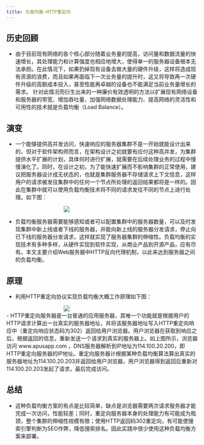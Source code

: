 ```yaml
---
title: 负载均衡-HTTP重定向
---
```

##  历史回顾
- 由于目前现有网络的各个核心部分随着业务量的提高，访问量和数据流量的快速增长，其处理能力和计算强度也相应地增大，使得单一的服务器设备根本无法承担。在此情况下，如果扔掉现有设备去做大量的硬件升级，这样将造成现有资源的浪费，而且如果再面临下一次业务量的提升时，这又将导致再一次硬件升级的高额成本投入，甚至性能再卓越的设备也不能满足当前业务量增长的需求。 针对此情况而衍生出来的一种廉价有效透明的方法以扩展现有网络设备和服务器的带宽、增加吞吐量、加强网络数据处理能力、提高网络的灵活性和可用性的技术就是负载均衡（Load Balance）。

## 演变
- 一个能够提供高并发访问，快速响应的服务器集群不是一开始就能设计出来的，但对于软件架构师而言，在架构设计之初就要有应付这种高并发，为集群提供水平扩展的计划，具体何时进行扩展，就需要在后续处理业务的过程中慢慢演化了。同时，在设计之初，为了能快速扩展而不影响集群的正常使用，建议把服务器设计成无状态的，也就是集群服务器不存储请求上下文信息，这样用户的请求被发往集群中的任何一个节点所处理的返回结果都将是一样的。因此在集群中就可以使用负载均衡技术将不同的请求发往不同的节点上进行处理。如下图：

<div style="padding-left:30%"><img src="../../../images/balance/http.png" style="max-width:500px;"></div>

- 负载均衡服务器需要能够感知或者可以配置集群中的服务器数量，可以及时发现集群中新上线或者下线的服务器，并能向新上线的服务器分发请求，停止向已下线的服务器分发请求，这样就实现了服务器集群的伸缩性。负载均衡的实现技术有多种多样，从硬件实现到软件实现，从商业产品到开源产品，应有尽有。本文主要介绍Web服务器中HTTP反向代理机制，以此来达到服务器之间的负载均衡。

## 原理
- 利用HTTP重定向协议实现负载均衡大概工作原理如下图：
<div style="padding-left:30%"><img src="../../../images/balance/http-2.png" style="max-width:500px;"></div>
- HTTP重定向服务器是一台普通的应用服务器，其唯一个功能就是根据用户的HTTP请求计算出一台真实的服务器地址，并将该服务器地址写入HTTP重定向响应中（重定向响应状态码为302）返回给用户浏览器。用户浏览器在获取到响应之后，根据返回的信息，重新发送一个请求到真实的服务器上。如上图所示，浏览器访问 www.apusapp.com ，DNS服务器解析到IP地址为114.100.20.200，即HTTP重定向服务器的IP地址。重定向服务器计根据某种负载均衡算法算出真实的服务器地址为114.100.20.203并返回给用户浏览器，用户浏览器得到返回后重新对114.100.20.203发起了请求，最后完成访问。

## 总结
- 这种负载均衡方案的有点是比较简单，缺点是浏览器需要两次请求服务器才能完成一次访问，性能较差；同时，重定向服务器本身的处理能力有可能成为瓶颈，整个集群的伸缩性规模有限；使用HTTP返回码302重定向，有可能使搜索引擎判断为SEO作弊，降低搜索排名。因此实践中很少使用这种负载均衡方案来部署。